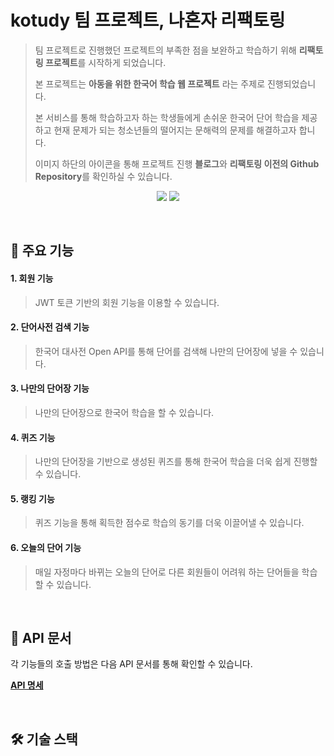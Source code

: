 # kotudy 팀 프로젝트, 나혼자 리팩토링

> 팀 프로젝트로 진행했던 프로젝트의 부족한 점을 보완하고 학습하기 위해 **리팩토링 프로젝트**를 시작하게 되었습니다.
>
> 본 프로젝트는 **아동을 위한 한국어 학습 웹 프로젝트** 라는 주제로 진행되었습니다.
>
> 본 서비스를 통해 학습하고자 하는 학생들에게 손쉬운 한국어 단어 학습을 제공하고 현재 문제가 되는 청소년들의 떨어지는 문해력의 문제를 해결하고자 합니다.
>
> 이미지 하단의 아이콘을 통해 프로젝트 진행 **블로그**와 **리팩토링 이전의 Github Repository**를 확인하실 수 있습니다.
>


<div align="center">

[<img src="https://img.shields.io/badge/-블로그-important?style=for-the-badge&logo=google-chrome&logoColor=white" />](https://gosiwoo.tistory.com/category/Develop/%ED%8C%80%20%ED%94%84%EB%A1%9C%EC%A0%9D%ED%8A%B8%2C%20%EB%82%98%ED%99%80%EB%A1%9C%20%EB%A6%AC%ED%8C%A9%ED%86%A0%EB%A7%81)
[<img src="https://img.shields.io/badge/-이전%20프로젝트%20Github-gray?style=for-the-badge&logo=github&logoColor=white" />](https://github.com/slowStarter-OIDC/Literacy-Improvement-Web)

</div>

<br>

## 🚀 주요 기능


#### 1. 회원 기능

> JWT 토큰 기반의 회원 기능을 이용할 수 있습니다.

#### 2. 단어사전 검색 기능

> 한국어 대사전 Open API를 통해 단어를 검색해 나만의 단어장에 넣을 수 있습니다.

#### 3. 나만의 단어장 기능

> 나만의 단어장으로 한국어 학습을 할 수 있습니다.

#### 4. 퀴즈 기능

> 나만의 단어장을 기반으로 생성된 퀴즈를 통해 한국어 학습을 더욱 쉽게 진행할 수 있습니다.

#### 5. 랭킹 기능

> 퀴즈 기능을 통해 획득한 점수로 학습의 동기를 더욱 이끌어낼 수 있습니다.

#### 6. 오늘의 단어 기능

> 매일 자정마다 바뀌는 오늘의 단어로 다른 회원들이 어려워 하는 단어들을 학습할 수 있습니다.

<br>

## 📄 API 문서



각 기능들의 호출 방법은 다음 API 문서를 통해 확인할 수 있습니다.

**[API 명세](https://siwookim97.github.io/kotudy-refactor/src/main/resources/static/docs/index.html)**

<br>

## 🛠 기술 스택

